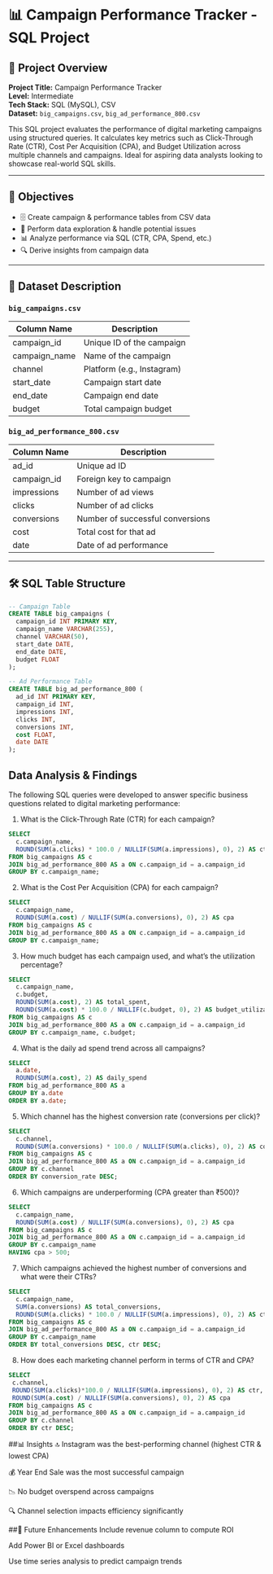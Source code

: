 # 📊 Campaign Performance Tracker - SQL Project

## 🧠 Project Overview

**Project Title:** Campaign Performance Tracker  
**Level:** Intermediate  
**Tech Stack:** SQL (MySQL), CSV  
**Dataset:** `big_campaigns.csv`, `big_ad_performance_800.csv`

This SQL project evaluates the performance of digital marketing campaigns using structured queries. It calculates key metrics such as Click-Through Rate (CTR), Cost Per Acquisition (CPA), and Budget Utilization across multiple channels and campaigns. Ideal for aspiring data analysts looking to showcase real-world SQL skills.

---

## 🎯 Objectives

- 🗄 Create campaign & performance tables from CSV data
- 🧹 Perform data exploration & handle potential issues
- 📊 Analyze performance via SQL (CTR, CPA, Spend, etc.)
- 🔍 Derive insights from campaign data

---

## 📁 Dataset Description

### `big_campaigns.csv`
| Column Name    | Description                    |
|----------------|--------------------------------|
| campaign_id    | Unique ID of the campaign      |
| campaign_name  | Name of the campaign           |
| channel        | Platform (e.g., Instagram)     |
| start_date     | Campaign start date            |
| end_date       | Campaign end date              |
| budget         | Total campaign budget          |

### `big_ad_performance_800.csv`
| Column Name    | Description                          |
|----------------|--------------------------------------|
| ad_id          | Unique ad ID                         |
| campaign_id    | Foreign key to campaign              |
| impressions    | Number of ad views                   |
| clicks         | Number of ad clicks                  |
| conversions    | Number of successful conversions     |
| cost           | Total cost for that ad               |
| date           | Date of ad performance               |

---

## 🛠 SQL Table Structure

```sql
-- Campaign Table
CREATE TABLE big_campaigns (
  campaign_id INT PRIMARY KEY,
  campaign_name VARCHAR(255),
  channel VARCHAR(50),
  start_date DATE,
  end_date DATE,
  budget FLOAT
);

-- Ad Performance Table
CREATE TABLE big_ad_performance_800 (
  ad_id INT PRIMARY KEY,
  campaign_id INT,
  impressions INT,
  clicks INT,
  conversions INT,
  cost FLOAT,
  date DATE
);
```
## Data Analysis & Findings
The following SQL queries were developed to answer specific business questions related to digital marketing performance:

1. What is the Click-Through Rate (CTR) for each campaign?
```sql
SELECT 
  c.campaign_name,
  ROUND(SUM(a.clicks) * 100.0 / NULLIF(SUM(a.impressions), 0), 2) AS ctr_percent
FROM big_campaigns AS c
JOIN big_ad_performance_800 AS a ON c.campaign_id = a.campaign_id
GROUP BY c.campaign_name;
```

2. What is the Cost Per Acquisition (CPA) for each campaign?
```sql
SELECT 
  c.campaign_name,
  ROUND(SUM(a.cost) / NULLIF(SUM(a.conversions), 0), 2) AS cpa
FROM big_campaigns AS c
JOIN big_ad_performance_800 AS a ON c.campaign_id = a.campaign_id
GROUP BY c.campaign_name;
```
3. How much budget has each campaign used, and what’s the utilization percentage?
```sql
SELECT 
  c.campaign_name,
  c.budget,
  ROUND(SUM(a.cost), 2) AS total_spent,
  ROUND(SUM(a.cost) * 100.0 / NULLIF(c.budget, 0), 2) AS budget_utilization_percent
FROM big_campaigns AS c
JOIN big_ad_performance_800 AS a ON c.campaign_id = a.campaign_id
GROUP BY c.campaign_name, c.budget;
```
4. What is the daily ad spend trend across all campaigns?
```sql
SELECT 
  a.date,
  ROUND(SUM(a.cost), 2) AS daily_spend
FROM big_ad_performance_800 AS a
GROUP BY a.date
ORDER BY a.date;
```
5. Which channel has the highest conversion rate (conversions per click)?
```sql
SELECT 
  c.channel,
  ROUND(SUM(a.conversions) * 100.0 / NULLIF(SUM(a.clicks), 0), 2) AS conversion_rate
FROM big_campaigns AS c
JOIN big_ad_performance_800 AS a ON c.campaign_id = a.campaign_id
GROUP BY c.channel
ORDER BY conversion_rate DESC;
```
6. Which campaigns are underperforming (CPA greater than ₹500)?
```sql
SELECT 
  c.campaign_name,
  ROUND(SUM(a.cost) / NULLIF(SUM(a.conversions), 0), 2) AS cpa
FROM big_campaigns AS c
JOIN big_ad_performance_800 AS a ON c.campaign_id = a.campaign_id
GROUP BY c.campaign_name
HAVING cpa > 500;
```
7. Which campaigns achieved the highest number of conversions and what were their CTRs?
```sql
SELECT 
  c.campaign_name,
  SUM(a.conversions) AS total_conversions,
  ROUND(SUM(a.clicks) * 100.0 / NULLIF(SUM(a.impressions), 0), 2) AS ctr
FROM big_campaigns AS c
JOIN big_ad_performance_800 AS a ON c.campaign_id = a.campaign_id
GROUP BY c.campaign_name
ORDER BY total_conversions DESC, ctr DESC;
```
8. How does each marketing channel perform in terms of CTR and CPA?
 ```sql
SELECT 
  c.channel,
  ROUND(SUM(a.clicks)*100.0 / NULLIF(SUM(a.impressions), 0), 2) AS ctr,
  ROUND(SUM(a.cost) / NULLIF(SUM(a.conversions), 0), 2) AS cpa
FROM big_campaigns AS c
JOIN big_ad_performance_800 AS a ON c.campaign_id = a.campaign_id
GROUP BY c.channel
ORDER BY ctr DESC;
```


##📊 Insights
🔝 Instagram was the best-performing channel (highest CTR & lowest CPA)

💰 Year End Sale was the most successful campaign

📉 No budget overspend across campaigns

🔍 Channel selection impacts efficiency significantly

##🚀 Future Enhancements
Include revenue column to compute ROI

Add Power BI or Excel dashboards

Use time series analysis to predict campaign trends
